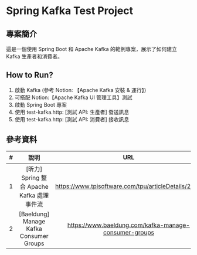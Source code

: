 # Spring Kafka Test Project

## 專案簡介
這是一個使用 Spring Boot 和 Apache Kafka 的範例專案，展示了如何建立 Kafka 生產者和消費者。

## How to Run?
1. 啟動 Kafka (參考 Notion: 【Apache Kafka 安裝 & 運行】)
2. 可搭配 Notion:【Apache Kafka UI 管理工具】測試
3. 啟動 Spring Boot 專案
4. 使用 test-kafka.http: [測試 API: 生產者] 發送訊息
5. 使用 test-kafka.http: [測試 API: 消費者] 接收訊息

## 參考資料
| # |                   說明                    |                          URL                          |
|:-:|:---------------------------------------:|:-----------------------------------------------------:|
| 1 |    [昕力] Spring 整合 Apache Kafka 處理事件流    |  https://www.tpisoftware.com/tpu/articleDetails/2518  |
| 2 | [Baeldung] Manage Kafka Consumer Groups | https://www.baeldung.com/kafka-manage-consumer-groups |